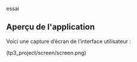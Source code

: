 essai



## Aperçu de l'application

Voici une capture d’écran de l’interface utilisateur :

(tp3_project/screen/screen.png)
